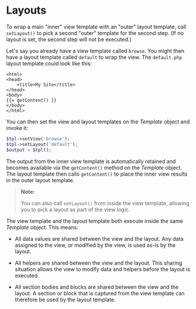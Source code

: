 # Layouts

To wrap a main "inner" view template with an "outer" layout template, call
`setLayout()` to pick a second "outer" template for the second step. (If no
layout is set, the second step will not be executed.)

Let's say you already have a view template called `browse`. You might then have
a layout template called `default` to wrap the view. The `default.php` layout
template could look like this:

```html+php
<html>
<head>
    <title>My Site</title>
</head>
<body>
{{= getContent() }}
</body>
</html>
```

You can then set the view and layout templates on the _Template_ object and
invoke it:

```php
$tpl->setView('browse');
$tpl->setLayout('default');
$output = $tpl();
```

The output from the inner view template is automatically retained and becomes
available via the `getContent()` method on the _Template_ object. The layout
template then calls `getContent()` to place the inner view results in the outer
layout template.

> **Note:**
>
> You can also call `setLayout()` from inside the view template, allowing you
> to pick a layout as part of the view logic.

The view template and the layout template both execute inside the
same _Template_ object. This means:

- All data values are shared between the view and the layout. Any data assigned
  to the view, or modified by the view, is used as-is by the layout.

- All helpers are shared between the view and the layout. This sharing situation
  allows the view to modify data and helpers before the layout is executed.

- All section bodies and blocks are shared between the view and the layout. A
  section or block that is captured from the view template can therefore be
  used by the layout template.
